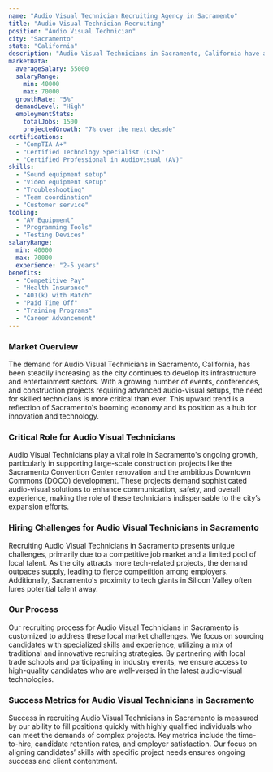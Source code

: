 ```yaml
---
name: "Audio Visual Technician Recruiting Agency in Sacramento"
title: "Audio Visual Technician Recruiting"
position: "Audio Visual Technician"
city: "Sacramento"
state: "California"
description: "Audio Visual Technicians in Sacramento, California have a demand due to the thriving entertainment industry in the city. They are responsible for setting up, maintaining and operating audio and video equipment."
marketData:
  averageSalary: 55000
  salaryRange:
    min: 40000
    max: 70000
  growthRate: "5%"
  demandLevel: "High"
  employmentStats:
    totalJobs: 1500
    projectedGrowth: "7% over the next decade"
certifications:
  - "CompTIA A+"
  - "Certified Technology Specialist (CTS)"
  - "Certified Professional in Audiovisual (AV)"
skills:
  - "Sound equipment setup"
  - "Video equipment setup"
  - "Troubleshooting"
  - "Team coordination"
  - "Customer service"
tooling:
  - "AV Equipment"
  - "Programming Tools"
  - "Testing Devices"
salaryRange:
  min: 40000
  max: 70000
  experience: "2-5 years"
benefits:
  - "Competitive Pay"
  - "Health Insurance"
  - "401(k) with Match"
  - "Paid Time Off"
  - "Training Programs"
  - "Career Advancement"
---
```


### Market Overview
The demand for Audio Visual Technicians in Sacramento, California, has been steadily increasing as the city continues to develop its infrastructure and entertainment sectors. With a growing number of events, conferences, and construction projects requiring advanced audio-visual setups, the need for skilled technicians is more critical than ever. This upward trend is a reflection of Sacramento's booming economy and its position as a hub for innovation and technology.

### Critical Role for Audio Visual Technicians
Audio Visual Technicians play a vital role in Sacramento's ongoing growth, particularly in supporting large-scale construction projects like the Sacramento Convention Center renovation and the ambitious Downtown Commons (DOCO) development. These projects demand sophisticated audio-visual solutions to enhance communication, safety, and overall experience, making the role of these technicians indispensable to the city’s expansion efforts.

### Hiring Challenges for Audio Visual Technicians in Sacramento
Recruiting Audio Visual Technicians in Sacramento presents unique challenges, primarily due to a competitive job market and a limited pool of local talent. As the city attracts more tech-related projects, the demand outpaces supply, leading to fierce competition among employers. Additionally, Sacramento's proximity to tech giants in Silicon Valley often lures potential talent away.

### Our Process
Our recruiting process for Audio Visual Technicians in Sacramento is customized to address these local market challenges. We focus on sourcing candidates with specialized skills and experience, utilizing a mix of traditional and innovative recruiting strategies. By partnering with local trade schools and participating in industry events, we ensure access to high-quality candidates who are well-versed in the latest audio-visual technologies.

### Success Metrics for Audio Visual Technicians in Sacramento
Success in recruiting Audio Visual Technicians in Sacramento is measured by our ability to fill positions quickly with highly qualified individuals who can meet the demands of complex projects. Key metrics include the time-to-hire, candidate retention rates, and employer satisfaction. Our focus on aligning candidates’ skills with specific project needs ensures ongoing success and client contentment.